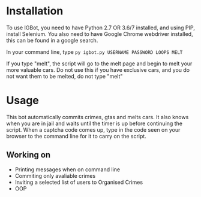 # Installation
To use IGBot, you need to have Python 2.7 OR 3.6/7 installed, and using PIP, install Selenium.
You also need to have Google Chrome webdriver installed, this can be found in a google search.

In your command line, type `py igbot.py USERNAME PASSWORD LOOPS MELT`

If you type "melt", the script will go to the melt page and begin to melt your more valuable cars. Do not use this if you have exclusive cars, and you do not want them to be melted, do not type "melt"

# Usage
This bot automatically commits crimes, gtas and melts cars. It also knows when you are in jail and waits until the timer is up before continuing the script. When a captcha code comes up, type in the code seen on your browser to the command line for it to carry on the script.

## Working on
- Printing messages when on command line
- Commiting only avaliable crimes
- Inviting a selected list of users to Organised Crimes
- OOP
